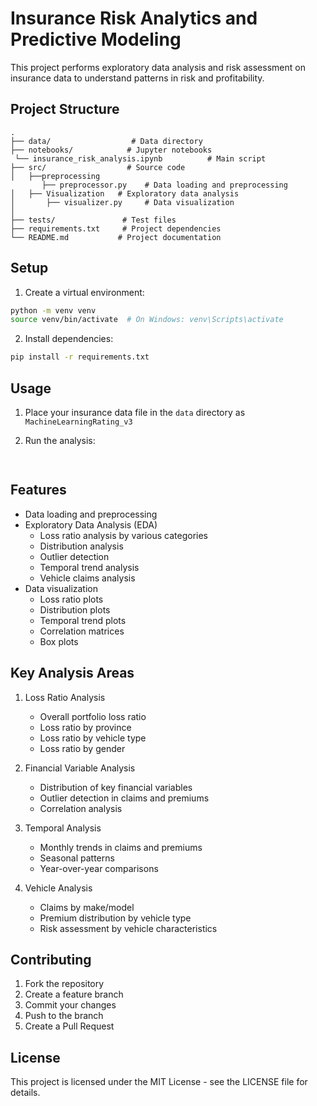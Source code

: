# Insurance Risk Analytics and Predictive Modeling

This project performs exploratory data analysis and risk assessment on insurance data to understand patterns in risk and profitability.

## Project Structure

```
.
├── data/                  # Data directory
├── notebooks/            # Jupyter notebooks
 └── insurance_risk_analysis.ipynb          # Main script
├── src/                  # Source code
│   ├──preprocessing
       ├── preprocessor.py    # Data loading and preprocessing
│   ├── Visualization   # Exploratory data analysis
│       ├── visualizer.py     # Data visualization
│   
├── tests/               # Test files
├── requirements.txt     # Project dependencies
└── README.md           # Project documentation
```

## Setup

1. Create a virtual environment:
```bash
python -m venv venv
source venv/bin/activate  # On Windows: venv\Scripts\activate
```

2. Install dependencies:
```bash
pip install -r requirements.txt
```

## Usage

1. Place your insurance data file in the `data` directory as `MachineLearningRating_v3`

2. Run the analysis:
```bash
 
```

## Features

- Data loading and preprocessing
- Exploratory Data Analysis (EDA)
  - Loss ratio analysis by various categories
  - Distribution analysis
  - Outlier detection
  - Temporal trend analysis
  - Vehicle claims analysis
- Data visualization
  - Loss ratio plots
  - Distribution plots
  - Temporal trend plots
  - Correlation matrices
  - Box plots

## Key Analysis Areas

1. Loss Ratio Analysis
   - Overall portfolio loss ratio
   - Loss ratio by province
   - Loss ratio by vehicle type
   - Loss ratio by gender

2. Financial Variable Analysis
   - Distribution of key financial variables
   - Outlier detection in claims and premiums
   - Correlation analysis

3. Temporal Analysis
   - Monthly trends in claims and premiums
   - Seasonal patterns
   - Year-over-year comparisons

4. Vehicle Analysis
   - Claims by make/model
   - Premium distribution by vehicle type
   - Risk assessment by vehicle characteristics

## Contributing

1. Fork the repository
2. Create a feature branch
3. Commit your changes
4. Push to the branch
5. Create a Pull Request

## License

This project is licensed under the MIT License - see the LICENSE file for details.
